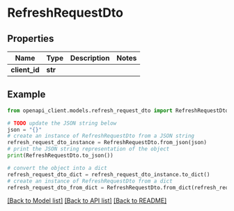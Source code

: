 # RefreshRequestDto


## Properties

Name | Type | Description | Notes
------------ | ------------- | ------------- | -------------
**client_id** | **str** |  | 

## Example

```python
from openapi_client.models.refresh_request_dto import RefreshRequestDto

# TODO update the JSON string below
json = "{}"
# create an instance of RefreshRequestDto from a JSON string
refresh_request_dto_instance = RefreshRequestDto.from_json(json)
# print the JSON string representation of the object
print(RefreshRequestDto.to_json())

# convert the object into a dict
refresh_request_dto_dict = refresh_request_dto_instance.to_dict()
# create an instance of RefreshRequestDto from a dict
refresh_request_dto_from_dict = RefreshRequestDto.from_dict(refresh_request_dto_dict)
```
[[Back to Model list]](../README.md#documentation-for-models) [[Back to API list]](../README.md#documentation-for-api-endpoints) [[Back to README]](../README.md)


